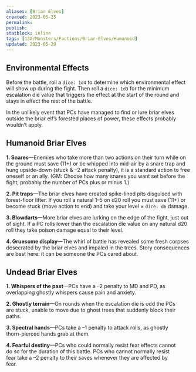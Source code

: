 ```yaml
---
aliases: [Briar Elves]
created: 2023-05-25
permalink: 
publish: 
statblock: inline
tags: [13A/Monsters/Factions/Briar-Elves/Humanoid]
updated: 2023-05-29
---
```


## Environmental Effects

Before the battle, roll a `dice: 1d4` to determine which environmental effect will show up during the fight. Then roll a `dice: 1d3` for the minimum escalation die value that triggers the effect at the start of the round and stays in effect the rest of the battle.

In the unlikely event that PCs have managed to find or lure briar elves outside the briar elf’s forested places of power, these effects probably wouldn’t apply.

## Humanoid Briar Elves

**1. Snares**—Enemies who take more than two actions on their turn while on the ground must save (11+) or be whipped into mid-air by a snare trap and hung upside-down (stuck & –2 attack penalty), it is a standard action to free oneself or an ally. (GM: Choose how many snares you want set before the fight, probably the number of PCs plus or minus 1.)

**2. Pit traps**—The briar elves have created spike-lined pits disguised with forest-floor litter. If you roll a natural 1–5 on d20 roll you must save (11+) or become stuck (move action to end) and take your level × `dice: d6` damage.

**3. Blowdarts**—More briar elves are lurking on the edge of the fight, just out of sight. If a PC rolls lower than the escalation die value on any natural d20 roll they take poison damage equal to their level.

**4. Gruesome display**—The whirl of battle has revealed some fresh corpses desecrated by the briar elves and impaled in the trees. Story consequences are best here: it can be someone the PCs cared about.

## Undead Briar Elves

**1. Whispers of the past**—PCs have a –2 penalty to MD and PD, as  
overlapping ghostly whispers cause pain and anxiety.

**2. Ghostly terrain**—On rounds when the escalation die is odd the PCs  
are stuck, unable to move due to ghost trees that suddenly block their  
paths.

**3. Spectral hands**—PCs take a –1 penalty to attack rolls, as ghostly  
thorn-pierced hands grab at them.

**4. Fearful destiny**—PCs who could normally resist fear effects cannot  
do so for the duration of this battle. PCs who cannot normally resist  
fear take a –2 penalty to their saves whenever they are affected by  
fear.